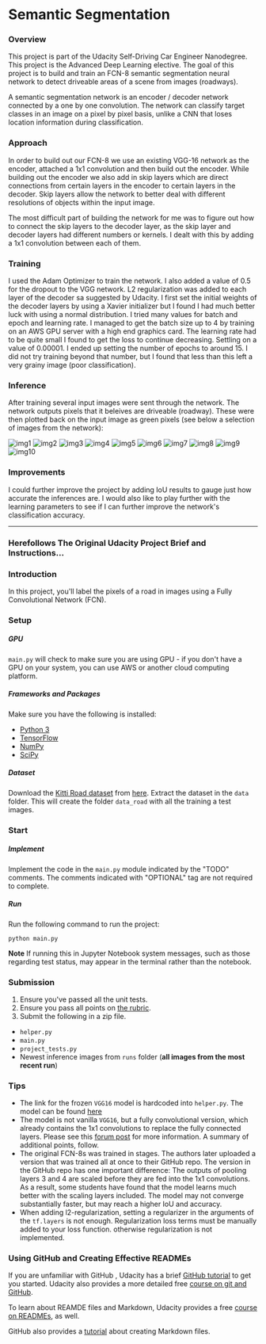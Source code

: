 [img1]: latest_run/um_000000.png
[img2]: latest_run/um_000010.png
[img3]: latest_run/um_000020.png
[img4]: latest_run/um_000030.png
[img5]: latest_run/um_000040.png
[img6]: latest_run/um_000050.png
[img7]: latest_run/um_000060.png
[img8]: latest_run/um_000070.png
[img9]: latest_run/um_000080.png
[img10]: latest_run/um_000090.png


# Semantic Segmentation

### Overview

This project is part of the Udacity Self-Driving Car Engineer Nanodegree. This project is the Advanced Deep Learning elective. The goal of this project is to build and train an FCN-8 semantic segmentation neural network to detect driveable areas of a scene from images (roadways).

A semantic segmentation network is an encoder / decoder network connected by a one by one convolution. The network can classify target classes in an image on a pixel by pixel basis, unlike a CNN that loses location information during classification.

### Approach

In order to build out our FCN-8 we use an existing VGG-16 network as the encoder, attached a 1x1 convolution and then build out the encoder. While building out the encoder we also add in skip layers which are direct connections from certain layers in the encoder to certain layers in the decoder. Skip layers allow the network to better deal with different resolutions of objects within the input image.

The most difficult part of building the network for me was to figure out how to connect the skip layers to the decoder layer, as the skip layer and decoder layers had different numbers or kernels. I dealt with this by adding a 1x1 convolution between each of them.

### Training

I used the Adam Optimizer to train the network. I also added a value of 0.5 for the dropout to the VGG network. L2 regularization was added to each layer of the decoder sa suggested by Udacity. I first set the initial weights of the decoder layers by using a Xavier initializer but I found I had much better luck with using a normal distribution. I tried many values for batch and epoch and learning rate. I managed to get the batch size up to 4 by training on an AWS GPU server with a high end graphics card. The learning rate had to be quite small I found to get the loss to continue decreasing. Settling on a value of 0.00001. I ended up setting the number of epochs to around 15. I did not try training beyond that number, but I found that less than this left a very grainy image (poor classification).

### Inference

After training several input images were sent through the network. The network outputs pixels that it beleives are driveable (roadway). These were then plotted back on the input image as green pixels (see below a selection of images from the network):

![img1]
![img2]
![img3]
![img4]
![img5]
![img6]
![img7]
![img8]
![img9]
![img10]

### Improvements

I could further improve the project by adding IoU results to gauge just how accurate the inferences are. I would also like to play further with the learning parameters to see if I can further improve the network's classification accuracy.

---
### Herefollows The Original Udacity Project Brief and Instructions...

### Introduction
In this project, you'll label the pixels of a road in images using a Fully Convolutional Network (FCN).

### Setup
##### GPU
`main.py` will check to make sure you are using GPU - if you don't have a GPU on your system, you can use AWS or another cloud computing platform.
##### Frameworks and Packages
Make sure you have the following is installed:
 - [Python 3](https://www.python.org/)
 - [TensorFlow](https://www.tensorflow.org/)
 - [NumPy](http://www.numpy.org/)
 - [SciPy](https://www.scipy.org/)
##### Dataset
Download the [Kitti Road dataset](http://www.cvlibs.net/datasets/kitti/eval_road.php) from [here](http://www.cvlibs.net/download.php?file=data_road.zip).  Extract the dataset in the `data` folder.  This will create the folder `data_road` with all the training a test images.

### Start
##### Implement
Implement the code in the `main.py` module indicated by the "TODO" comments.
The comments indicated with "OPTIONAL" tag are not required to complete.
##### Run
Run the following command to run the project:
```
python main.py
```
**Note** If running this in Jupyter Notebook system messages, such as those regarding test status, may appear in the terminal rather than the notebook.

### Submission
1. Ensure you've passed all the unit tests.
2. Ensure you pass all points on [the rubric](https://review.udacity.com/#!/rubrics/989/view).
3. Submit the following in a zip file.
 - `helper.py`
 - `main.py`
 - `project_tests.py`
 - Newest inference images from `runs` folder  (**all images from the most recent run**)
 
 ### Tips
- The link for the frozen `VGG16` model is hardcoded into `helper.py`.  The model can be found [here](https://s3-us-west-1.amazonaws.com/udacity-selfdrivingcar/vgg.zip)
- The model is not vanilla `VGG16`, but a fully convolutional version, which already contains the 1x1 convolutions to replace the fully connected layers. Please see this [forum post](https://discussions.udacity.com/t/here-is-some-advice-and-clarifications-about-the-semantic-segmentation-project/403100/8?u=subodh.malgonde) for more information.  A summary of additional points, follow. 
- The original FCN-8s was trained in stages. The authors later uploaded a version that was trained all at once to their GitHub repo.  The version in the GitHub repo has one important difference: The outputs of pooling layers 3 and 4 are scaled before they are fed into the 1x1 convolutions.  As a result, some students have found that the model learns much better with the scaling layers included. The model may not converge substantially faster, but may reach a higher IoU and accuracy. 
- When adding l2-regularization, setting a regularizer in the arguments of the `tf.layers` is not enough. Regularization loss terms must be manually added to your loss function. otherwise regularization is not implemented.
 
### Using GitHub and Creating Effective READMEs
If you are unfamiliar with GitHub , Udacity has a brief [GitHub tutorial](http://blog.udacity.com/2015/06/a-beginners-git-github-tutorial.html) to get you started. Udacity also provides a more detailed free [course on git and GitHub](https://www.udacity.com/course/how-to-use-git-and-github--ud775).

To learn about REAMDE files and Markdown, Udacity provides a free [course on READMEs](https://www.udacity.com/courses/ud777), as well. 

GitHub also provides a [tutorial](https://guides.github.com/features/mastering-markdown/) about creating Markdown files.
